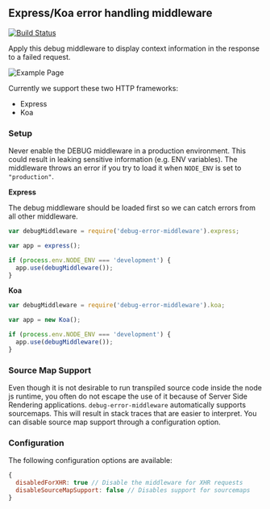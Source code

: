 ## Express/Koa error handling middleware

[![Build Status](https://travis-ci.org/matthisk/stack-middleware.svg?branch=master)](https://travis-ci.org/matthisk/stack-middleware)

Apply this debug middleware to display context information in the response to a 
failed request.

![Example Page](https://raw.githubusercontent.com/matthisk/stack-middleware/master/assets/example.png)

Currently we support these two HTTP frameworks:

* Express
* Koa

### Setup

Never enable the DEBUG middleware in a production environment. This could result
in leaking sensitive information (e.g. ENV variables). The middleware throws an
error if you try to load it when `NODE_ENV` is set to `"production"`.

**Express**

The debug middleware should be loaded first so we can catch errors from all 
other middleware.

```javascript
var debugMiddleware = require('debug-error-middleware').express;

var app = express();

if (process.env.NODE_ENV === 'development') {
  app.use(debugMiddleware());
}
```

**Koa**

```javascript
var debugMiddleware = require('debug-error-middleware').koa;

var app = new Koa();

if (process.env.NODE_ENV === 'development') {
  app.use(debugMiddleware());
}
```

### Source Map Support

Even though it is not desirable to run transpiled source code inside the
node js runtime, you often do not escape the use of it because of Server Side
Rendering applications. `debug-error-middleware` automatically supports sourcemaps. 
This will result in stack traces that are easier to interpret. You can disable 
source map support through a configuration option.

### Configuration

The following configuration options are available:

```javascript
{
  disabledForXHR: true // Disable the middleware for XHR requests
  disableSourceMapSupport: false // Disables support for sourcemaps
}
```